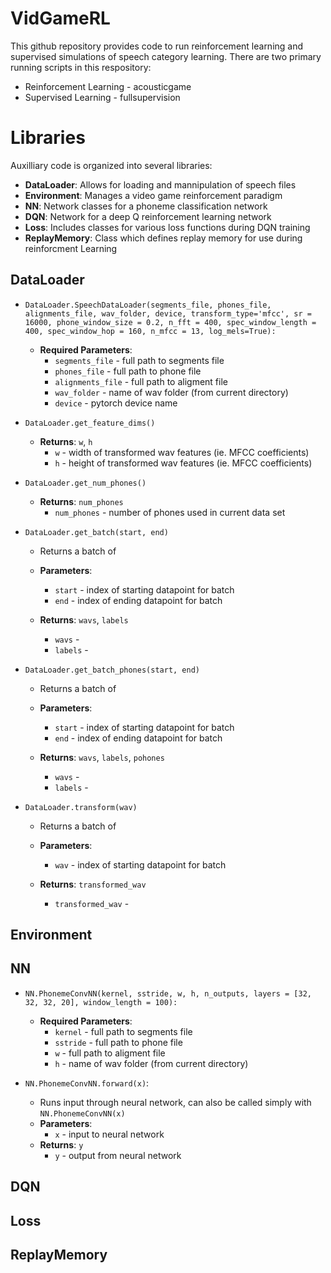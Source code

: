 # VidGameRL

This github repository provides code to run reinforcement learning and supervised simulations of speech category learning.  There are two primary running scripts in this respository:

 - Reinforcement Learning - acousticgame
 - Supervised Learning - fullsupervision 

# Libraries
Auxilliary code is organized into several libraries:
 - **DataLoader**: Allows for loading and mannipulation of speech files
 - **Environment**: Manages a video game reinforcement paradigm
 - **NN**: Network classes for a phoneme classification network
 - **DQN**: Network for a deep Q reinforcement learning network
 - **Loss**: Includes classes for various loss functions during DQN training
 - **ReplayMemory**:  Class which defines replay memory for use during reinforcment Learning
## DataLoader
    
 




 - ```DataLoader.SpeechDataLoader(segments_file, phones_file, alignments_file, wav_folder, device, transform_type='mfcc', sr = 16000, phone_window_size = 0.2, n_fft = 400, spec_window_length = 400, spec_window_hop = 160, n_mfcc = 13, log_mels=True):```
	 - **Required Parameters**: 
		 - `segments_file` - full path to segments file
		 - `phones_file` - full path to phone file
		 - `alignments_file` - full path to aligment file
		 - `wav_folder` - name of wav folder (from current directory)
		 - `device` - pytorch device name

- `DataLoader.get_feature_dims()`
	- **Returns**: `w`, `h`
		- `w` - width of transformed wav features (ie. MFCC coefficients)
		- `h` - height of transformed wav features (ie. MFCC coefficients)
	
- `DataLoader.get_num_phones()`
	- **Returns**: `num_phones`
		- `num_phones` - number of phones used in current data set

- `DataLoader.get_batch(start, end)`
	- Returns a batch of 
	 - **Parameters**: 
		 - `start` - index of starting datapoint for batch
		 - `end` - index of ending datapoint for batch

	- **Returns**: `wavs`, `labels`
		- `wavs` - 
		- `labels` - 
	
- `DataLoader.get_batch_phones(start, end)`
	- Returns a batch of 
	 - **Parameters**: 
		 - `start` - index of starting datapoint for batch
		 - `end` - index of ending datapoint for batch

	- **Returns**: `wavs`, `labels`, `pohones`
		- `wavs` - 
		- `labels` - 

- `DataLoader.transform(wav)`
	- Returns a batch of 
	 - **Parameters**: 
		 - `wav` - index of starting datapoint for batch

	- **Returns**: `transformed_wav`
		- `transformed_wav` - 




## Environment
## NN

 - ```NN.PhonemeConvNN(kernel, sstride, w, h, n_outputs, layers = [32, 32, 32, 20], window_length = 100):```
	 - **Required Parameters**: 
		 - `kernel` - full path to segments file
		 - `sstride` - full path to phone file
		 - `w` - full path to aligment file
		 - `h` - name of wav folder (from current directory)

- `NN.PhonemeConvNN.forward(x)`:
	- Runs input through neural network, can also be called simply with `NN.PhonemeConvNN(x)`
	 - **Parameters**: 
		 - `x` - input to neural network
	- **Returns**: `y`
		- `y` - output from neural network
## DQN
## Loss
## ReplayMemory



